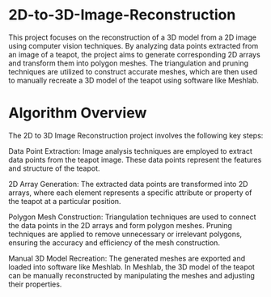 # 2D-to-3D-Image-Reconstruction

This project focuses on the reconstruction of a 3D model from a 2D image using computer vision techniques. By analyzing data points extracted from an image of a teapot, the project aims to generate corresponding 2D arrays and transform them into polygon meshes. The triangulation and pruning techniques are utilized to construct accurate meshes, which are then used to manually recreate a 3D model of the teapot using software like Meshlab.

# Algorithm Overview
The 2D to 3D Image Reconstruction project involves the following key steps:

Data Point Extraction: Image analysis techniques are employed to extract data points from the teapot image. These data points represent the features and structure of the teapot.

2D Array Generation: The extracted data points are transformed into 2D arrays, where each element represents a specific attribute or property of the teapot at a particular position.

Polygon Mesh Construction: Triangulation techniques are used to connect the data points in the 2D arrays and form polygon meshes. Pruning techniques are applied to remove unnecessary or irrelevant polygons, ensuring the accuracy and efficiency of the mesh construction.

Manual 3D Model Recreation: The generated meshes are exported and loaded into software like Meshlab. In Meshlab, the 3D model of the teapot can be manually reconstructed by manipulating the meshes and adjusting their properties.
